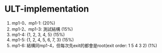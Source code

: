 # ULT-implementation
1. mp1-0、mp1-1: (20%)
2. mp1-2、mp1-3: 測試結構 (15%)
3. mp1-4: {1, 2, 3, 4, 5} (15%)
4. mp1-5: {1, 2, 4, 5, 6, 7, 3} (15%)
5. mp1-6: 結構同mp1-4，但每次先exit的都會是root(exit order: 1 5 4 3 2) (1%)
